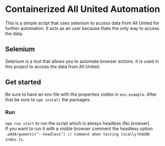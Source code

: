 # Containerized All United Automation
This is a simple script that uses selenium to access data from All United for further automation.
It acts as an user because thats the only way to access the data.

## Selenium
Selenium is a tool that allows you to automate browser actions.
It is used in this project to access the data from All United.

## Get started
Be sure to have an env file with the properties visible in `env.example`.
After that be sure to `npm install` the packages.

### Run
```npm run start``` to run the script which is always headless (No browser).<br>
If you want to run it with a visible browser comment the headless option ```.addArguments("--headless") // Comment when testing locally```
inside `index.ts`.